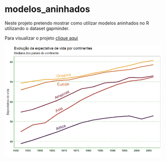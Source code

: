 
<!-- README.md is generated from README.Rmd. Please edit that file -->

# modelos\_aninhados

<!-- badges: start -->
<!-- badges: end -->

Neste projeto pretendo mostrar como utilizar modelos aninhados no R
utilizando o dataset gapminder.

Para visualizar o projeto [clique
aqui](https://rpubs.com/RodFP51/983931)

![exp\_vida](imgs/exp_vida.png)
